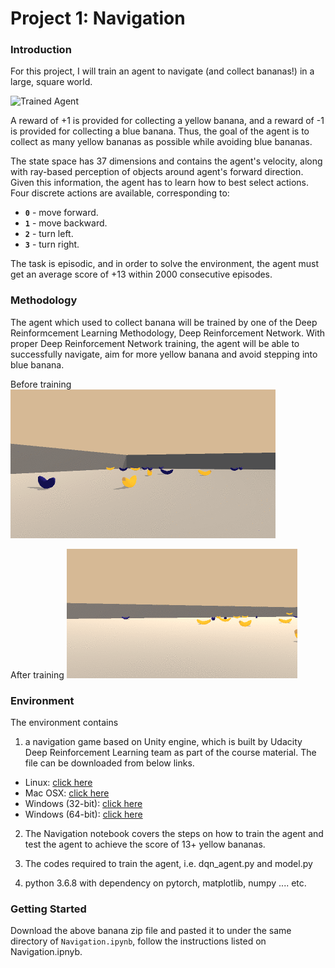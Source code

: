 [//]: # (Image References)

[image1]: https://user-images.githubusercontent.com/10624937/42135619-d90f2f28-7d12-11e8-8823-82b970a54d7e.gif "Trained Agent"

# Project 1: Navigation

### Introduction

For this project, I will train an agent to navigate (and collect bananas!) in a large, square world.  

![Trained Agent][image1]

A reward of +1 is provided for collecting a yellow banana, and a reward of -1 is provided for collecting a blue banana.  Thus, the goal of the agent is to collect as many yellow bananas as possible while avoiding blue bananas.  

The state space has 37 dimensions and contains the agent's velocity, along with ray-based perception of objects around agent's forward direction.  Given this information, the agent has to learn how to best select actions.  Four discrete actions are available, corresponding to:
- **`0`** - move forward.
- **`1`** - move backward.
- **`2`** - turn left.
- **`3`** - turn right.

The task is episodic, and in order to solve the environment, the agent must get an average score of +13 within 2000 consecutive episodes.


### Methodology
The agent which used to collect banana will be trained by one of the Deep Reinformcement Learning Methodology, Deep Reinforcement Network. With proper Deep Reinforcement Network training, the agent will be able to successfully navigate, aim for more yellow banana and avoid stepping into blue banana.

Before training
![Before training](banana-no-training.gif)

After training
![After training](banana-after-training.gif)

### Environment
The environment contains 
1. a navigation game based on Unity engine, which is built by Udacity Deep Reinforcement Learning team as part of the course material. The file can be downloaded from below links.

- Linux: [click here](https://s3-us-west-1.amazonaws.com/udacity-drlnd/P1/Banana/VisualBanana_Linux.zip)
- Mac OSX: [click here](https://s3-us-west-1.amazonaws.com/udacity-drlnd/P1/Banana/VisualBanana.app.zip)
- Windows (32-bit): [click here](https://s3-us-west-1.amazonaws.com/udacity-drlnd/P1/Banana/VisualBanana_Windows_x86.zip)
- Windows (64-bit): [click here](https://s3-us-west-1.amazonaws.com/udacity-drlnd/P1/Banana/VisualBanana_Windows_x86_64.zip)

2. The Navigation notebook covers the steps on how to train the agent and test the agent to achieve the score of 13+ yellow bananas.

3. The codes required to train the agent, i.e. dqn_agent.py and model.py

4. python 3.6.8 with dependency on pytorch, matplotlib, numpy .... etc.

### Getting Started

Download the above banana zip file and pasted it to under the same directory of `Navigation.ipynb`, follow the instructions listed on Navigation.ipnyb.

